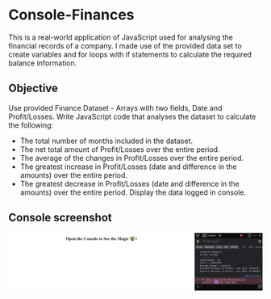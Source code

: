 # Console-Finances
This is a real-world application of JavaScript used for analysing the financial records of a company. I made use of  the provided data set to create variables and for loops with if statements to calculate the required balance information.





## Objective
Use provided Finance Dataset - Arrays with two fields, Date and Profit/Losses.
Write JavaScript code that analyses the dataset to calculate the following:
- The total number of months included in the dataset.
- The net total amount of Profit/Losses over the entire period.
- The average of the changes in Profit/Losses over the entire period.
- The greatest increase in Profit/Losses (date and difference in the amounts) over the entire period.
- The greatest decrease in Profit/Losses (date and difference in the amounts) over the entire period.
Display the data logged in console.

## Console screenshot
![Screenshot](./assets/images/console-screenshot.png)


